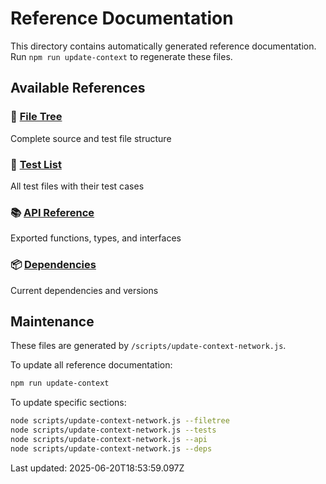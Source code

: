 # Reference Documentation

This directory contains automatically generated reference documentation.
Run `npm run update-context` to regenerate these files.

## Available References

### 📁 [File Tree](./filetree/current.md)
Complete source and test file structure

### 🧪 [Test List](./tests/all-tests.md)
All test files with their test cases

### 📚 [API Reference](./api/exports.md)
Exported functions, types, and interfaces

### 📦 [Dependencies](./dependencies/current.md)
Current dependencies and versions

## Maintenance

These files are generated by `/scripts/update-context-network.js`.

To update all reference documentation:
```bash
npm run update-context
```

To update specific sections:
```bash
node scripts/update-context-network.js --filetree
node scripts/update-context-network.js --tests
node scripts/update-context-network.js --api
node scripts/update-context-network.js --deps
```

Last updated: 2025-06-20T18:53:59.097Z
